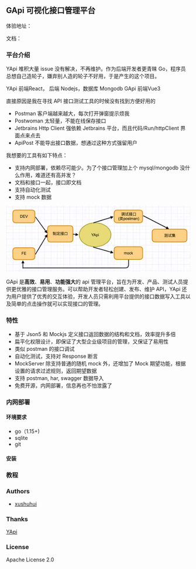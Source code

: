## GApi  可视化接口管理平台

体验地址：

文档：
<p><a target="_blank" href=""></a></p>

### 平台介绍
YApi 堆积大量 issue 没有解决，不再维护。作为后端开发者更青睐 Go，程序员总想自己造轮子，嫌弃别人造的轮子不好用，于是产生的这个项目。

YApi 前端React， 后端 Nodejs，数据库  Mongodb
GApi 前端Vue3

直接原因是我在寻找 API 接口测试工具的时候没有找到方便好用的
- Postman 客户端越来越大，每次打开弹窗提示烦我
- Postwoman 太轻量，不能在线保存接口
- Jetbrains Http Client 强依赖 Jetbrains 平台，而且代码/Run/httpClient 界面点来点去
- ApiPost 不能导出接口数据，想通过这种方式强留用户

我想要的工具有如下特点：
- 支持内网部署，依赖尽可能少。为了个接口管理加上个 mysql/mongodb 没什么作用，难道还有高并发？
- 文档和接口一起，接口即文档
- 支持自动化测试
- 支持 mock 数据

![avatar](./docs/yapi-base-flow.jpg)

GApi 是<strong>高效</strong>、<strong>易用</strong>、<strong>功能强大</strong>的 api 管理平台，旨在为开发、产品、测试人员提供更优雅的接口管理服务。可以帮助开发者轻松创建、发布、维护 API，YApi 还为用户提供了优秀的交互体验，开发人员只需利用平台提供的接口数据写入工具以及简单的点击操作就可以实现接口的管理。

### 特性
*  基于 Json5 和 Mockjs 定义接口返回数据的结构和文档，效率提升多倍
*  扁平化权限设计，即保证了大型企业级项目的管理，又保证了易用性
*  类似 postman 的接口调试
*  自动化测试，支持对 Response 断言
*  MockServer 除支持普通的随机 mock 外，还增加了 Mock 期望功能，根据设置的请求过滤规则，返回期望数据
*  支持 postman, har, swagger 数据导入
*  免费开源，内网部署，信息再也不怕泄露了

### 内网部署
#### 环境要求
* go（1.15+)
* sqlite
* git
#### 安装

    

    
### 教程

### Authors
* [xushuhui](https://github.com/xushuhui)

### Thanks
[YApi](http://yapi.smart-xwork.cn/)

### License
Apache License 2.0
